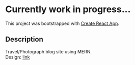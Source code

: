# Currently work in progress...

This project was bootstrapped with [Create React App](https://github.com/facebook/create-react-app).

## Description

Travel/Photograph blog site using MERN.\
Design: [link](http://kate.theroar.nl)

